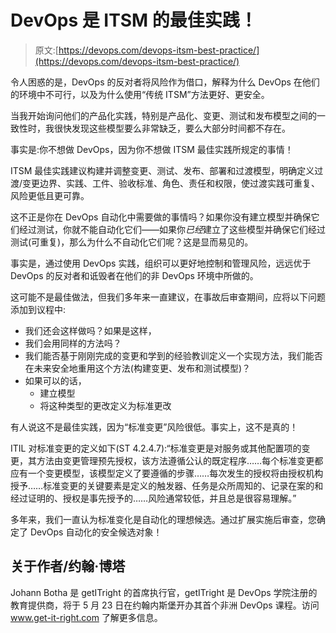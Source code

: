 # DevOps 是 ITSM 的最佳实践！

> 原文:[https://devops.com/devops-itsm-best-practice/](https://devops.com/devops-itsm-best-practice/)

令人困惑的是，DevOps 的反对者将风险作为借口，解释为什么 DevOps 在他们的环境中不可行，以及为什么使用“传统 ITSM”方法更好、更安全。

当我开始询问他们的产品化实践，特别是产品化、变更、测试和发布模型之间的一致性时，我很快发现这些模型要么非常缺乏，要么大部分时间都不存在。

事实是:你不想做 DevOps，因为你不想做 ITSM 最佳实践所规定的事情！

ITSM 最佳实践建议构建并调整变更、测试、发布、部署和过渡模型，明确定义过渡/变更边界、实践、工件、验收标准、角色、责任和权限，使过渡实践可重复、风险更低且更可靠。

这不正是你在 DevOps 自动化中需要做的事情吗？如果你没有建立模型并确保它们经过测试，你就不能自动化它们——如果你*已经*建立了这些模型并确保它们经过测试(可重复)，那么为什么不自动化它们呢？这是显而易见的。

事实是，通过使用 DevOps 实践，组织可以更好地控制和管理风险，远远优于 DevOps 的反对者和诋毁者在他们的非 DevOps 环境中所做的。

这可能不是最佳做法，但我们多年来一直建议，在事故后审查期间，应将以下问题添加到议程中:

*   我们还会这样做吗？如果是这样，
*   我们会用同样的方法吗？
*   我们能否基于刚刚完成的变更和学到的经验教训定义一个实现方法，我们能否在未来安全地重用这个方法(构建变更、发布和测试模型)？
*   如果可以的话，
    *   建立模型
    *   将这种类型的更改定义为标准更改

有人说这不是最佳实践，因为“标准变更”风险很低。事实上，这不是真的！

ITIL 对标准变更的定义如下(ST 4.2.4.7):“标准变更是对服务或其他配置项的变更，其方法由变更管理预先授权，该方法遵循公认的既定程序……每个标准变更都应有一个变更模型，该模型定义了要遵循的步骤……每次发生的授权将由授权机构授予……标准变更的关键要素是定义的触发器、任务是众所周知的、记录在案的和经过证明的、授权是事先授予的……风险通常较低，并且总是很容易理解。”

多年来，我们一直认为标准变化是自动化的理想候选。通过扩展实施后审查，您确定了 DevOps 自动化的安全候选对象！

## 关于作者/约翰·博塔

Johann Botha 是 getITright 的首席执行官，getITright 是 DevOps 学院注册的教育提供商，将于 5 月 23 日在约翰内斯堡开办其首个非洲 DevOps 课程。访问 www.get-it-right.com 了解更多信息。